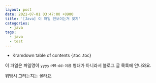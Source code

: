 ```yaml
---
layout: post
date: 2021-07-01 03:47:00 +0900
title: '[Java] 이 파일 안보이는거 맞지'
categories:
  - java
tags:
  - java
  - test
---
```


* Kramdown table of contents
{:toc .toc}

이 파일은 파일명이 `yyyy-MM-dd-이름` 형태가 아니라서 블로그 글 목록에 안나와요.

뭐땀시 그러는지는 몰라요.
